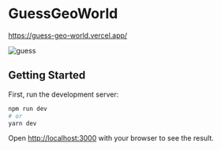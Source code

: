 # GuessGeoWorld

https://guess-geo-world.vercel.app/

![guess](https://user-images.githubusercontent.com/52054459/224839866-2b382fd5-fe92-4c30-a8d0-f656de87e3ba.gif)

## Getting Started

First, run the development server:

```bash
npm run dev
# or
yarn dev
```

Open [http://localhost:3000](http://localhost:3000) with your browser to see the result.


